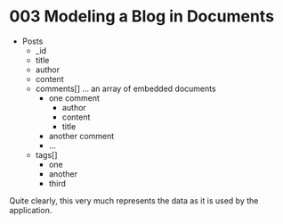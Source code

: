 # 003 Modeling a Blog in Documents

- Posts
    + _id
    + title
    + author
    + content
    + comments[] ... an array of embedded documents
        * one comment
            - author
            - content
            - title
        * another comment
        * ...
    + tags[]
        * one
        * another
        * third
    
Quite clearly, this very much represents the data as it is used by the application.